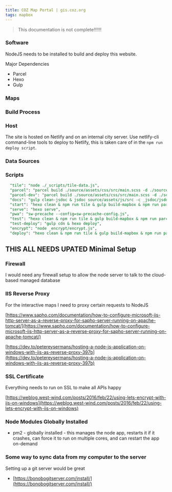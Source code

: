 ```yaml
---
title: COZ Map Portal | gis.coz.org
tags: mapbox
---
```


>This documentation is not complete!!!!!!

### Software
NodeJS needs to be installed to build and deploy this website.

Major Dependencies
- Parcel
- Hexo
- Gulp

### Maps

### Build Process

### Host

The site is hosted on Netlify and on an internal city server. Use netlify-cli command-line tools to deploy to Netlify, this is taken care of in the ``npm run deploy script``. 

### Data Sources

### Scripts

```sql
  "tile": "node ./_scripts/tile-data.js",
  "parcel": "parcel build ./source/assets/css/src/main.scss -d ./source/assets/css/dist & parcel build ./source/assets/js/build/coz-scripts-parcel.js --global cozMAP -d ./source/assets/js/dist --out-file coz-scripts.min.js --no-source-maps",
  "parcel-dev": "parcel build ./source/assets/css/src/main.scss -d ./source/assets/css/dist & parcel build ./source/assets/js/build/coz-scripts-parcel.js --no-minify --global cozMAP -d ./source/assets/js/dist --out-file coz-scripts.min.js --detailed-report",
  "docs": "gulp clean-jsdoc & jsdoc source/assets/js/src -c _jsdoc/jsdoc.json -d source/pages/docs",
  "start": "hexo clean & npm run tile & gulp build-mapbox & npm run parcel-dev & hexo serve",
  "serve": "hexo serve",
  "pwa": "sw-precache --config=sw-precache-config.js",
  "test": "hexo clean & npm run tile & gulp build-mapbox & npm run parcel & npm run docs & hexo generate & npm run pwa & http-server -p 4000 -o -c -1",
  "test-deploy": "gulp cdn & hexo deploy",
  "encrypt": "node _encrypt/encrypt.js",
  "deploy": "hexo clean & npm run tile & gulp build-mapbox & npm run parcel & npm run docs & hexo generate & gulp clean-public & gulp cdn & npm run pwa & netlify deploy --prod"
```


## THIS ALL NEEDS UPATED Minimal Setup

### Firewall

I would need any firewall setup to allow the node server to talk to the cloud-based managed database

### IIS Reverse Proxy

For the interactive maps I need to proxy certain requests to NodeJS

[https://www.sapho.com/documentation/how-to-configure-microsoft-iis-http-server-as-a-reverse-proxy-for-sapho-server-running-on-apache-tomcat/](https://www.sapho.com/documentation/how-to-configure-microsoft-iis-http-server-as-a-reverse-proxy-for-sapho-server-running-on-apache-tomcat/)


[https://dev.to/petereysermans/hosting-a-node-js-application-on-windows-with-iis-as-reverse-proxy-397b](https://dev.to/petereysermans/hosting-a-node-js-application-on-windows-with-iis-as-reverse-proxy-397b)

### SSL Certificate

Everything needs to run on SSL to make all APIs happy

[https://weblog.west-wind.com/posts/2016/feb/22/using-lets-encrypt-with-iis-on-windows](https://weblog.west-wind.com/posts/2016/feb/22/using-lets-encrypt-with-iis-on-windows)

### Node Modules Globally Installed
- pm2 - globally installed - this manages the node app, restarts it if it crashes, can force it to run on multiple cores, and can restart the app on-demand

### Some way to sync data from my computer to the server

Setting up a git server would be great
 - [https://bonobogitserver.com/install/](https://bonobogitserver.com/install/)